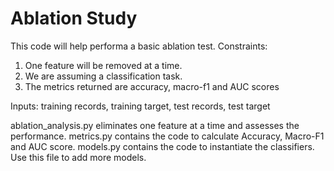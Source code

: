 # Ablation Study

This code will help performa a basic ablation test.
Constraints:
1. One feature will be removed at a time.
2. We are assuming a classification task.
3. The metrics returned are accuracy, macro-f1 and AUC scores

Inputs:
training records, training target, test records, test target

ablation_analysis.py eliminates one feature at a time and assesses the performance.
metrics.py contains the code to calculate Accuracy, Macro-F1 and AUC score.
models.py contains the code to instantiate the classifiers. Use this file to add more models.

